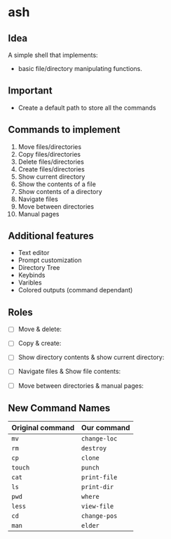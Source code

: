 # ash

## Idea

A simple shell that implements:

- basic file/directory manipulating functions.

## Important

- Create a default path to store all the commands

## Commands to implement

 1. Move files/directories
 2. Copy files/directories
 3. Delete files/directories
 4. Create files/directories
 5. Show current directory
 6. Show the contents of a file
 7. Show contents of a directory
 8. Navigate files
 9. Move between directories
10. Manual pages

## Additional features

- Text editor
- Prompt customization
- Directory Tree
- Keybinds
- Varibles
- Colored outputs (command dependant)

## Roles

- [ ] Move & delete:

- [ ] Copy & create:

- [ ] Show directory contents & show current directory:

- [ ] Navigate files & Show file contents:

- [ ] Move between directories & manual pages:

## New Command Names

| Original command | Our command  |
|------------------|--------------|
| `mv`             | `change-loc` |
| `rm`             | `destroy`    |
| `cp`             | `clone`      |
| `touch`          | `punch`      |
| `cat`            | `print-file` |
| `ls`             | `print-dir`  |
| `pwd`            | `where`      |
| `less`           | `view-file`  |
| `cd`             | `change-pos` |
| `man`            | `elder`      |
